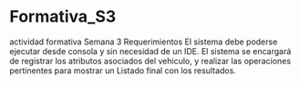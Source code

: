 # Formativa_S3
actividad formativa Semana 3
Requerimientos
El sistema debe poderse ejecutar desde consola y sin necesidad de un IDE.
El sistema se encargará de registrar los atributos asociados del vehiculo, y realizar las operaciones pertinentes para mostrar un Listado final con los resultados.
